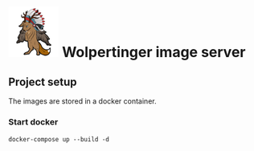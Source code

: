 # <img src="logo.png" width="100"/> Wolpertinger image server

## Project setup

The images are stored in a docker container.

### Start docker

```
docker-compose up --build -d
```
